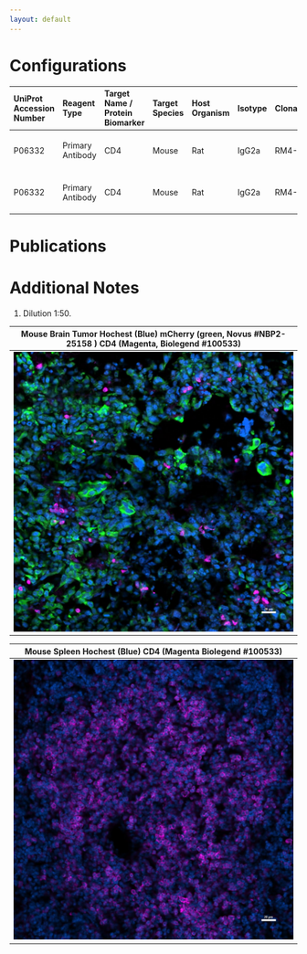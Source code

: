 ```yaml
---
layout: default
---
```


# Configurations

| UniProt Accession Number   | Reagent Type     | Target Name / Protein Biomarker   | Target Species   | Host Organism   | Isotype   | Clonality   | Vendor    |   Catalog Number | Conjugate   | RRID      | Availability   | Method                 | Tissue Preservation   | Target Tissue   | Tissue State   | Detergent          | Antigen Retrieval Conditions   | Dye Inactivation Conditions   | Recommend   | Agree                                                        | Disagree   | Contributor                                                  | Notes       |
|:---------------------------|:-----------------|:----------------------------------|:-----------------|:----------------|:----------|:------------|:----------|-----------------:|:------------|:----------|:---------------|:-----------------------|:----------------------|:----------------|:---------------|:-------------------|:-------------------------------|:------------------------------|:------------|:-------------------------------------------------------------|:-----------|:-------------------------------------------------------------|:------------|
| P06332                     | Primary Antibody | CD4                               | Mouse            | Rat             | IgG2a     | RM4-5       | BioLegend |           100533 | AF647       | AB_493372 | Stock          | Multiplexed 2D Imaging | 4% PFA Fixed Frozen   | Brain           | Tumor          | 0.3%  Triton-X-100 | NA                             | NA                            | Yes         | [0000-0002-6944-6997](https://orcid.org/0000-0002-6944-6997) | NA         | [0000-0002-6944-6997](https://orcid.org/0000-0002-6944-6997) | [1](#notes) |
| P06332                     | Primary Antibody | CD4                               | Mouse            | Rat             | IgG2a     | RM4-5       | BioLegend |           100533 | AF647       | AB_493372 | Stock          | Multiplexed 2D Imaging | 4% PFA Fixed Frozen   | Spleen          | Healthy        | 0.3%  Triton-X-100 | NA                             | NA                            | Yes         | [0000-0002-6944-6997](https://orcid.org/0000-0002-6944-6997) | NA         | [0000-0002-6944-6997](https://orcid.org/0000-0002-6944-6997) | [1](#notes) |

# Publications



# Additional Notes

<a name="notes"></a>
1. Dilution 1:50.

| Mouse Brain Tumor Hochest (Blue) mCherry (green, Novus #NBP2-25158 ) CD4 (Magenta, Biolegend #100533) |
|:-------:|
| ![](Mouse_Tumor_Brain_Hochest_Blue_mCherry_green_Novus_NBP2_25158_CD4_Magenta_Biolegend_100533.jpg) |


| Mouse Spleen Hochest (Blue) CD4 (Magenta Biolegend #100533) |
|:-------:|
| ![](Mouse_Spleen_Hochest_Blue_CD4_Magenta_Biolegend_100533.jpg) |
